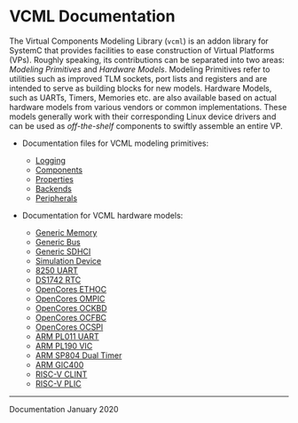 # VCML Documentation
The Virtual Components Modeling Library (`vcml`) is an addon library for SystemC
that provides facilities to ease construction of Virtual Platforms (VPs).
Roughly speaking, its contributions can be separated into two areas:
*Modeling Primitives* and *Hardware Models*. Modeling Primitives refer to
utilities such as improved TLM sockets, port lists and registers and are 
intended to serve as building blocks for new models.
Hardware Models, such as UARTs, Timers, Memories etc. are also available
based on actual hardware models from various vendors or common implementations.
These models generally work with their corresponding Linux device drivers and
can be used as *off-the-shelf* components to swiftly assemble an entire VP.

* Documentation files for VCML modeling primitives:
  * [Logging](logging.md)
  * [Components](components.md)
  * [Properties](properties.md)
  * [Backends](backends.md)
  * [Peripherals](peripherals.md)

* Documentation for VCML hardware models:
  * [Generic Memory](models/generic_mem.md)
  * [Generic Bus](models/generic_bus.md)
  * [Generic SDHCI](models/sdhci.md)
  * [Simulation Device](models/generic_simdev.md)
  * [8250 UART](models/uart8250.md)
  * [DS1742 RTC](models/rtc1742.md)
  * [OpenCores ETHOC](models/oc_ethoc.md)
  * [OpenCores OMPIC](models/oc_ompic.md)
  * [OpenCores OCKBD](models/oc_ockbd.md)
  * [OpenCores OCFBC](models/oc_ocfbc.md)
  * [OpenCores OCSPI](models/oc_ocspi.md)
  * [ARM PL011 UART](models/arm_pl011.md)
  * [ARM PL190 VIC](models/arm_pl190.md)
  * [ARM SP804 Dual Timer](models/arm_sp804.md)
  * [ARM GIC400](models/arm_gic400.md)
  * [RISC-V CLINT](models/riscv_clint.md)
  * [RISC-V PLIC](models/riscv_plic.md)

----
Documentation January 2020
